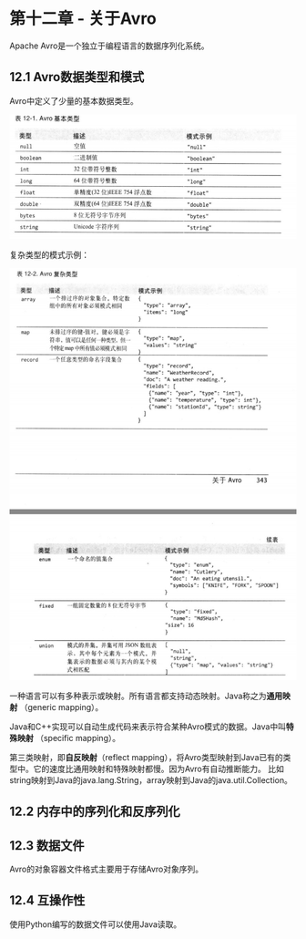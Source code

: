 # 第十二章 - 关于Avro

Apache Avro是一个独立于编程语言的数据序列化系统。

## 12.1 Avro数据类型和模式

Avro中定义了少量的基本数据类型。

![Avro basic type](../../image/bigData/Hadoop权威指南/Avro-simple-type.jpg)

复杂类型的模式示例：

![Avro complex type](../../image/bigData/Hadoop权威指南/Avro-complex-type.jpg)

一种语言可以有多种表示或映射。所有语言都支持动态映射。Java称之为**通用映射** （generic mapping）。

Java和C++实现可以自动生成代码来表示符合某种Avro模式的数据。Java中叫**特殊映射** （specific mapping）。

第三类映射，即**自反映射**（reflect mapping），将Avro类型映射到Java已有的类型中。它的速度比通用映射和特殊映射都慢。因为Avro有自动推断能力。
比如string映射到Java的java.lang.String，array映射到Java的java.util.Collection。

## 12.2 内存中的序列化和反序列化

## 12.3 数据文件

Avro的对象容器文件格式主要用于存储Avro对象序列。

## 12.4 互操作性

使用Python编写的数据文件可以使用Java读取。



